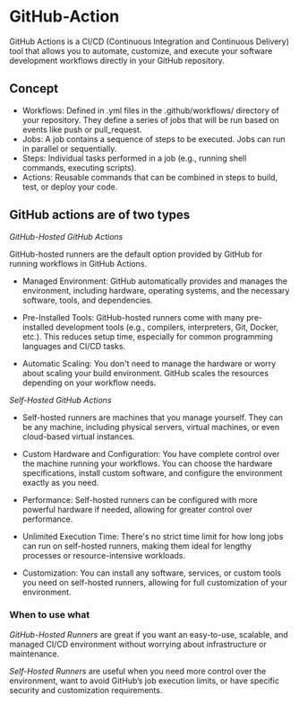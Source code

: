 # GitHub-Action
GitHub Actions is a CI/CD (Continuous Integration and Continuous Delivery) tool that allows you to automate, customize, and execute your software development workflows directly in your GitHub repository. 

## Concept ##

- Workflows: Defined in .yml files in the .github/workflows/ directory of your repository. They define a series of jobs that will be run based on events like push or pull_request.
- Jobs: A job contains a sequence of steps to be executed. Jobs can run in parallel or sequentially.
- Steps: Individual tasks performed in a job (e.g., running shell commands, executing scripts).
- Actions: Reusable commands that can be combined in steps to build, test, or deploy your code.

 ## GitHub actions are of two types ##

 *GitHub-Hosted GitHub Actions*

GitHub-hosted runners are the default option provided by GitHub for running workflows in GitHub Actions. 

- Managed Environment: GitHub automatically provides and manages the environment, including hardware, operating systems, and the necessary software, tools, and dependencies.

- Pre-Installed Tools: GitHub-hosted runners come with many pre-installed development tools (e.g., compilers, interpreters, Git, Docker, etc.). This reduces setup time, especially for common programming languages and CI/CD tasks.

- Automatic Scaling: You don't need to manage the hardware or worry about scaling your build environment. GitHub scales the resources depending on your workflow needs.

*Self-Hosted GitHub Actions*

- Self-hosted runners are machines that you manage yourself. They can be any machine, including physical servers, virtual machines, or even cloud-based virtual instances.

- Custom Hardware and Configuration: You have complete control over the machine running your workflows. You can choose the hardware specifications, install custom software, and configure the environment exactly as you need.

- Performance: Self-hosted runners can be configured with more powerful hardware if needed, allowing for greater control over performance.

- Unlimited Execution Time: There's no strict time limit for how long jobs can run on self-hosted runners, making them ideal for lengthy processes or resource-intensive workloads.

- Customization: You can install any software, services, or custom tools you need on self-hosted runners, allowing for full customization of your environment.

### When to use what ###

*GitHub-Hosted Runners* are great if you want an easy-to-use, scalable, and managed CI/CD environment without worrying about infrastructure or maintenance.

*Self-Hosted Runners* are useful when you need more control over the environment, want to avoid GitHub’s job execution limits, or have specific security and customization requirements.
